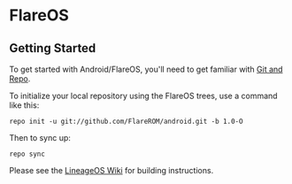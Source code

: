 FlareOS
===========


Getting Started
---------------

To get started with Android/FlareOS, you'll need to get
familiar with [Git and Repo](https://source.android.com/source/using-repo.html).

To initialize your local repository using the FlareOS trees, use a command like this:

    repo init -u git://github.com/FlareROM/android.git -b 1.0-O

Then to sync up:

    repo sync

Please see the [LineageOS Wiki](https://wiki.lineageos.org/) for building instructions.
